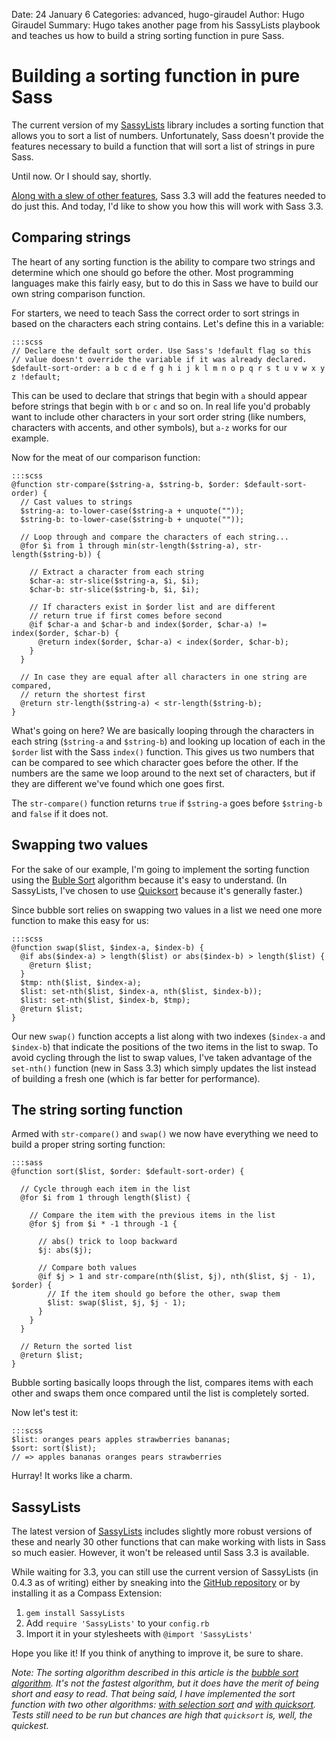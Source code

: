 Date: 24 January 6
Categories: advanced, hugo-giraudel
Author: Hugo Giraudel
Summary: Hugo takes another page from his SassyLists playbook and teaches us how to build a string sorting function in pure Sass.

# Building a sorting function in pure Sass

The current version of my [SassyLists](http://sassylists.com) library includes a sorting function that allows you to sort a list of numbers. Unfortunately, Sass doesn't provide the features necessary to build a function that will sort a list of strings in pure Sass.

Until now. Or I should say, shortly.

[Along with a slew of other features](http://davidwalsh.name/future-sass), Sass 3.3 will add the features needed to do just this. And today, I'd like to show you how this will work with Sass 3.3.


## Comparing strings

The heart of any sorting function is the ability to compare two strings and determine which one should go before the other. Most programming languages make this fairly easy, but to do this in Sass we have to build our own string comparison function.

For starters, we need to teach Sass the correct order to sort strings in based on the characters each string contains. Let's define this in a variable:

    :::scss
    // Declare the default sort order. Use Sass's !default flag so this
    // value doesn't override the variable if it was already declared.
    $default-sort-order: a b c d e f g h i j k l m n o p q r s t u v w x y z !default;

This can be used to declare that strings that begin with `a` should appear before strings that begin with `b` or `c` and so on. In real life you'd probably want to include other characters in your sort order string (like numbers, characters with accents, and other symbols), but `a-z` works for our example.

Now for the meat of our comparison function:

    :::scss
    @function str-compare($string-a, $string-b, $order: $default-sort-order) {
      // Cast values to strings
      $string-a: to-lower-case($string-a + unquote(""));
      $string-b: to-lower-case($string-b + unquote(""));      

      // Loop through and compare the characters of each string...
      @for $i from 1 through min(str-length($string-a), str-length($string-b)) {

        // Extract a character from each string
        $char-a: str-slice($string-a, $i, $i);
        $char-b: str-slice($string-b, $i, $i);
        
        // If characters exist in $order list and are different
        // return true if first comes before second
        @if $char-a and $char-b and index($order, $char-a) != index($order, $char-b) {
          @return index($order, $char-a) < index($order, $char-b);
        }
      }
      
      // In case they are equal after all characters in one string are compared,
      // return the shortest first
      @return str-length($string-a) < str-length($string-b);
    }

What's going on here? We are basically looping through the characters in each string (`$string-a` and `$string-b`) and looking up location of each in the `$order` list with the Sass `index()` function. This gives us two numbers that can be compared to see which character goes before the other. If the numbers are the same we loop around to the next set of characters, but if they are different we've found which one goes first.

The `str-compare()` function returns `true` if `$string-a` goes before `$string-b` and `false` if it does not.


## Swapping two values

For the sake of our example, I'm going to implement the sorting function using the [Buble Sort](http://en.wikipedia.org/wiki/Bubble_sort) algorithm because it's easy to understand. (In SassyLists, I've chosen to use [Quicksort](http://en.wikipedia.org/wiki/Quicksort) because it's generally faster.)

Since bubble sort relies on swapping two values in a list we need one more function to make this easy for us:

    :::scss
    @function swap($list, $index-a, $index-b) {
      @if abs($index-a) > length($list) or abs($index-b) > length($list) {
        @return $list;
      }
      $tmp: nth($list, $index-a);
      $list: set-nth($list, $index-a, nth($list, $index-b));
      $list: set-nth($list, $index-b, $tmp);
      @return $list;
    }

Our new `swap()` function accepts a list along with two indexes (`$index-a` and `$index-b`) that indicate the positions of the two items in the list to swap. To avoid cycling through the list to swap values, I've taken advantage of the `set-nth()` function (new in Sass 3.3) which simply updates the list instead of building a fresh one (which is far better for performance).


## The string sorting function

Armed with `str-compare()` and `swap()` we now have everything we need to build a proper string sorting function:

    :::sass
    @function sort($list, $order: $default-sort-order) {

      // Cycle through each item in the list
      @for $i from 1 through length($list) {

        // Compare the item with the previous items in the list
        @for $j from $i * -1 through -1 {

          // abs() trick to loop backward
          $j: abs($j);

          // Compare both values
          @if $j > 1 and str-compare(nth($list, $j), nth($list, $j - 1), $order) {
            // If the item should go before the other, swap them
            $list: swap($list, $j, $j - 1);
          }
        }
      }

      // Return the sorted list
      @return $list;
    }

Bubble sorting basically loops through the list, compares items with each other and swaps them once compared until the list is completely sorted.

Now let's test it:

    :::scss
    $list: oranges pears apples strawberries bananas;
    $sort: sort($list);
    // => apples bananas oranges pears strawberries

Hurray! It works like a charm.


## SassyLists

The latest version of [SassyLists](http://sassylists.com/) includes slightly more robust versions of these and nearly 30 other functions that can make working with lists in Sass so much easier. However, it won't be released until Sass 3.3 is available.

While waiting for 3.3, you can still use the current version of SassyLists (in 0.4.3 as of writing) either by sneaking into the [GitHub repository](https://github.com/Team-Sass/SassyLists) or by installing it as a Compass Extension:

1. `gem install SassyLists`
2. Add `require 'SassyLists'` to your `config.rb`
3. Import it in your stylesheets with `@import 'SassyLists'`

Hope you like it! If you think of anything to improve it, be sure to share.


*Note: The sorting algorithm described in this article is the [bubble sort algorithm](http://sassmeister.com/gist/8270101). It's not the fastest algorithm, but it does have the merit of being short and easy to read. That being said, I have implemented the sort function with two other algorithms: [with selection sort](http://sassmeister.com/gist/8274478) and [with quicksort](http://sassmeister.com/gist/8274674). Tests still need to be run but chances are high that `quicksort` is, well, the quickest.*
